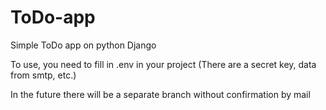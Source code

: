 # ToDo-app
Simple ToDo app on python Django

To use, you need to fill in .env in your project (There are a secret key, data from smtp, etc.)

In the future there will be a separate branch without confirmation by mail
